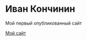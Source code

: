 

# Иван Кончинин
Мой первый опубликованный сайт

[Мой сайт](https://ivankonchinin.github.io/Github/)
